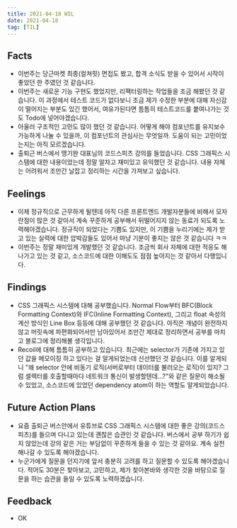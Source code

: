```yaml
---
title: 2021-04-18 WIL
date: 2021-04-18
tag: [TIL]
---
```


## Facts

- 이번주는 당근마켓 최종(컬쳐핏) 면접도 봤고, 합격 소식도 받을 수 있어서 시작이 좋았던 한 주였던 것 같습니다.
- 이번주는 새로운 기능 구현도 했었지만, 리팩터링하는 작업들을 조금 해봤던 것 같습니다. 이 과정에서 테스트 코드가 없다보니 조금 제가 수정한 부분에 대해 자신감이 떨어지는 부분도 있긴 했어서, 여유가된다면 틈틈히 테스트코드를 붙여나가는 것도 Todo에 넣어야겠습니다.
- 아울러 구조적인 고민도 많이 했던 것 같습니다. 어떻게 해야 컴포넌트를 유지보수 가능하게 나눌 수 있을까, 이 컴포넌트의 관심사는 무엇일까. 도움이 되는 고민이었는지는 아직 모르겠습니다.
- 출퇴근 버스에서 맹기완 대표님의 코드스피츠 강의를 들었습니다. CSS 그래픽스 시스템에 대한 내용이었는데 정말 알차고 재미있고 유익했던 것 같습니다. 내용 자체는 어려워서 조만간 날잡고 정리하는 시간을 가져보고 싶습니다.

## Feelings

- 이제 정규직으로 근무하게 될텐데 아직 다른 프론트엔드 개발자분들에 비해서 모자란점이 많은 것 같아서 계속 꾸준하게 공부해서 뒤떨어지지 않는 동료가 되도록 노력해야겠습니다. 정규직이 되었다는 기쁨도 있지만, 이 기쁨을 누리기에는 제가 받고 있는 실력에 대한 압박감들도 있어서 마냥 기분이 좋지는 않은 것 같습니다 ㅋㅋ
- 이번주는 정말 재미있게 개발했던 것 같습니다. 조금씩 회사 자체에 대한 적응도 해나가고 있는 것 같고, 소스코드에 대한 이해도도 점점 높아지는 것 같아서 다행입니다.

## Findings

- CSS 그래픽스 시스템에 대해 공부했습니다. Normal Flow부터 BFC(Block Formatting Context)와 IFC(Inline Formatting Context), 그리고 float 속성의 계산 방식인 Line Box 등등에 대해 공부했던 것 같습니다. 아직은 개념이 완전하지 않고 머릿속에 파편화되어서만 남아있어서 조만간 제대로 정리하면서 공부를 마치고 블로그에 정리해볼 생각입니다.
- Recoil에 대해 틈틈히 공부하고 있습니다. 최근에는 selector가 기존에 가지고 있던 값을 메모이징 하고 있다는 걸 알게되었는데 신선했던 것 같습니다. 이를 알게되니 "왜 selector 안에 비동기 로직(서버로부터 데이터를 불러오는 로직)이 있지? 그럼 셀렉터를 호출할때마다 네트워크 통신이 발생할텐데...?"와 같은 질문이 해소될 수 있었고, 소스코드에 있었던 dependency atom이 하는 역할도 알게되었습니다.

## Future Action Plans

- 요즘 출퇴근 버스안에서 유튜브로 CSS 그래픽스 시스템에 대한 좋은 강의(코드스피츠)를 들으며 다니고 있는데 괜찮은 습관인 것 같습니다. 버스에서 공부 하기가 쉽지 않았는데 강의 같은 거는 부담없이 꾸준하게 들을 수 있는 것 같아요. 계속 실천해나갈 수 있도록 해야겠습니다.
- 누군가에게 질문을 던지기에 앞서 충분히 고려를 하고 질문할 수 있도록 해야겠습니다. 적어도 30분은 찾아보고, 고민하고, 제가 찾아본바와 생각한 것을 바탕으로 질문을 하는 습관을 들일 수 있도록 노력하겠습니다.

## Feedback

- OK
